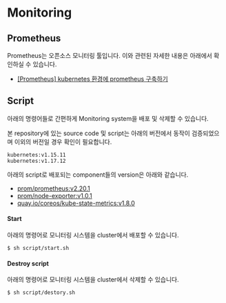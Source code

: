 # Monitoring

## Prometheus
Prometheus는 오픈소스 모니터링 툴입니다. 이와 관련된 자세한 내용은 아래에서 확인하실 수 있습니다.
- [[Prometheus] kubernetes 환경에 prometheus 구축하기](https://ooeunz.tistory.com/139)

## Script
아래의 명령어들로 간편하게 Monitoring system을 배포 및 삭제할 수 있습니다. 

본 repository에 있는 source code 및 script는 아래의 버전에서 동작이 검증되었으며 이외의 버전일 경우 확인이 필요합니다.

```shell
kubernetes:v1.15.11
kubernetes:v1.17.12
```

아래의 script로 배포되는 component들의 version은 아래와 같습니다.
- [prom/prometheus:v2.20.1](https://hub.docker.com/r/prom/prometheus/tags?page=1&ordering=last_updated)
- [prom/node-exporter:v1.0.1](https://hub.docker.com/r/prom/node-exporter/tags?page=1&ordering=last_updated)
- [quay.io/coreos/kube-state-metrics:v1.8.0](https://quay.io/repository/coreos/kube-state-metrics?tag=v1.8.0&tab=tags)

#### Start
아래의 명령어로 모니터링 시스템을 cluster에서 배포할 수 있습니다.

```shell
$ sh script/start.sh
```

#### Destroy script
아래의 명령어로 모니터링 시스템을 cluster에서 삭제할 수 있습니다.

```shell
$ sh script/destory.sh
```

